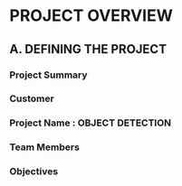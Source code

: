 # PROJECT OVERVIEW

## A. DEFINING THE PROJECT

### Project Summary

### Customer

### Project Name : OBJECT DETECTION

### Team Members

### Objectives
